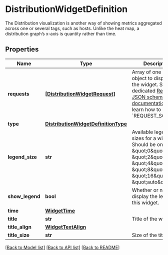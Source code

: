 # DistributionWidgetDefinition

The Distribution visualization is another way of showing metrics aggregated across one or several tags, such as hosts. Unlike the heat map, a distribution graph’s x-axis is quantity rather than time.
## Properties
Name | Type | Description | Notes
------------ | ------------- | ------------- | -------------
**requests** | [**[DistributionWidgetRequest]**](DistributionWidgetRequest.md) | Array of one request object to display in the widget.  See the dedicated [Request JSON schema documentation](https://docs.datadoghq.com/dashboards/graphing_json/request_json)  to learn how to build the &#x60;REQUEST_SCHEMA&#x60;. | 
**type** | [**DistributionWidgetDefinitionType**](DistributionWidgetDefinitionType.md) |  | 
**legend_size** | **str** | Available legend sizes for a widget. Should be one of \&quot;0\&quot;, \&quot;2\&quot;, \&quot;4\&quot;, \&quot;8\&quot;, \&quot;16\&quot;, or \&quot;auto\&quot;. | [optional] 
**show_legend** | **bool** | Whether or not to display the legend on this widget. | [optional] 
**time** | [**WidgetTime**](WidgetTime.md) |  | [optional] 
**title** | **str** | Title of the widget. | [optional] 
**title_align** | [**WidgetTextAlign**](WidgetTextAlign.md) |  | [optional] 
**title_size** | **str** | Size of the title. | [optional] 

[[Back to Model list]](README.md#documentation-for-models) [[Back to API list]](README.md#documentation-for-api-endpoints) [[Back to README]](README.md)


